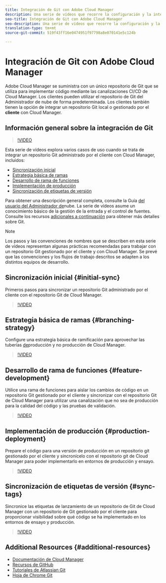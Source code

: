 ```yaml
---
title: Integración de Git con Adobe Cloud Manager
description: Una serie de vídeos que recorre la configuración y la integración de un repositorio Git administrado por el cliente (in situ) con Adobe Cloud Manager.
seo-title: Integración de Git con Adobe Cloud Manager
seo-description: Una serie de vídeos que recorre la configuración y la integración de un repositorio Git administrado por el cliente (in situ) con Adobe Cloud Manager.
translation-type: tm+mt
source-git-commit: 519f43ff16e0474951f97798a8e070141e5c124b

---
```



# Integración de Git con Adobe Cloud Manager

Adobe Cloud Manager se suministra con un único repositorio de Git que se utiliza para implementar código mediante las canalizaciones CI/CD de Cloud Manager. Los clientes pueden utilizar el repositorio de Git del Administrador de nube de forma predeterminada. Los clientes también tienen la opción de integrar un repositorio Git local o gestionado por el **cliente** con Cloud Manager.

## Información general sobre la integración de Git

>[!VIDEO](https://video.tv.adobe.com/v/28710/?captions=spa)

Esta serie de vídeos explora varios casos de uso cuando se trata de integrar un repositorio Git administrado por el cliente con Cloud Manager, incluidos:

* [Sincronización inicial](#initial-sync)
* [Estrategia básica de ramas](#branching-strategy)
* [Desarrollo de rama de funciones](#feature-development)
* [Implementación de producción](#production-deployment)
* [Sincronización de etiquetas de versión](#sync-tags)

Para obtener una descripción general completa, consulte la Guía [del usuario del Administrador de](https://docs.adobe.com/content/help/en/experience-manager-cloud-manager/using/introduction-to-cloud-manager.html)nube. La serie de vídeos asume un conocimiento básico de la gestión de la entrada y el control de fuentes. Consulte los recursos [adicionales a continuación](#additional-resources) para obtener más detalles sobre Git.

>[!NOTE]
>
> Los pasos y las convenciones de nombres que se describen en esta serie de vídeos representan algunas prácticas recomendadas para trabajar con un repositorio Git gestionado por el cliente y con Cloud Manager. Se prevé que las convenciones y los flujos de trabajo descritos se adapten a los distintos equipos de desarrollo.

## Sincronización inicial {#initial-sync}

Primeros pasos para sincronizar un repositorio Git administrado por el cliente con el repositorio Git de Cloud Manager.

>[!VIDEO](https://video.tv.adobe.com/v/28711/?quality=12&captions=spa)

## Estrategia básica de ramas {#branching-strategy}

Configure una estrategia básica de ramificación para aprovechar las tuberías [de](https://docs.adobe.com/content/help/en/experience-manager-cloud-manager/using/how-to-use/configuring-pipeline.html)producción y no producción de Cloud Manager.

>[!VIDEO](https://video.tv.adobe.com/v/28712/?quality=12&captions=spa)

## Desarrollo de rama de funciones {#feature-development}

Utilice una rama de funciones para aislar los cambios de código en un repositorio Git gestionado por el cliente y sincronizar con el repositorio Git de Cloud Manager para utilizar una canalización que no sea de producción para la calidad del código y las pruebas de validación.

>[!VIDEO](https://video.tv.adobe.com/v/28723/?quality=12&captions=spa)

## Implementación de producción {#production-deployment}

Prepare el código para una versión de producción en un repositorio git gestionado por el cliente y sincronícelo con el repositorio git de Cloud Manager para poder implementarlo en entornos de producción y ensayo.

>[!VIDEO](https://video.tv.adobe.com/v/28724/?quality=12&captions=spa)

## Sincronización de etiquetas de versión {#sync-tags}

Sincronice las etiquetas de lanzamiento de un repositorio de Git de Cloud Manager con un repositorio de Git gestionado por el cliente para proporcionar visibilidad sobre qué código se ha implementado en los entornos de ensayo y producción.

>[!VIDEO](https://video.tv.adobe.com/v/28725/?quality=12&captions=spa)

## Additional Resources {#additional-resources}

* [Documentación de Cloud Manager](https://docs.adobe.com/content/help/en/experience-manager-cloud-manager/using/introduction-to-cloud-manager.html)
* [Recursos de GitHub](https://try.github.io)
* [Tutoriales de Atlassian Git](https://www.atlassian.com/git/tutorials/what-is-version-control)
* [Hoja de Chrome Git](https://education.github.com/git-cheat-sheet-education.pdf)